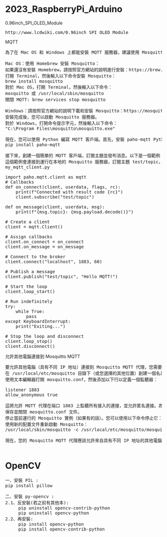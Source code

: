 # 2023_RaspberryPi_Arduino
0.96inch_SPI_OLED_Module
<pre>
http://www.lcdwiki.com/0.96inch_SPI_OLED_Module
</pre>
MQTT
<pre>
為了在 Mac OS 和 Windows 上都能安裝 MQTT 服務器，建議使用 Mosquitto。Mosquitto 是一個開源的 MQTT 代理服務器，支持多個平台。首先，您需要在您的電腦上安裝 Mosquitto。以下是安裝方法：

Mac OS：使用 Homebrew 安裝 Mosquitto：
如果還沒有安裝 Homebrew，請按照官方網站的說明進行安裝：https://brew.sh/
打開 Terminal，然後輸入以下命令安裝 Mosquitto：
brew install mosquitto
對於 Mac OS，打開 Terminal，然後輸入以下命令：
mosquitto 或 /usr/local/sbin/mosquitto
關閉 MQTT: brew services stop mosquitto

Windows：請按照官方網站的說明下載和安裝 Mosquitto：https://mosquitto.org/download/
安裝完成後，您可以啟動 Mosquitto 服務器。
對於 Windows，打開命令提示字元，然後輸入以下命令：
"C:\Program Files\mosquitto\mosquitto.exe"

現在，您可以使用 Python 編寫 MQTT 客戶端。首先，安裝 paho-mqtt Python 庫：
pip install paho-mqtt

接下來，創建一個簡單的 MQTT 客戶端，訂閱主題並發布消息。以下是一個範例：
這個範例會連接到運行在本地的 Mosquitto 服務器，訂閱主題 test/topic，並發布一條消息。當收到新消息時，它會打印主題和消息內容。
my_mqtt_client.py

import paho.mqtt.client as mqtt
# Callbacks
def on_connect(client, userdata, flags, rc):
    print(f"Connected with result code {rc}")
    client.subscribe("test/topic")

def on_message(client, userdata, msg):
    print(f"{msg.topic}: {msg.payload.decode()}")

# Create a client
client = mqtt.Client()

# Assign callbacks
client.on_connect = on_connect
client.on_message = on_message

# Connect to the broker
client.connect("localhost", 1883, 60)

# Publish a message
client.publish("test/topic", "Hello MQTT!")

# Start the loop
client.loop_start()

# Run indefinitely
try:
    while True:
        pass
except KeyboardInterrupt:
    print("Exiting...")

# Stop the loop and disconnect
client.loop_stop()
client.disconnect()
</pre>
允許其他電腦連接到 Mosquitto MQTT
<pre>
要允許其他電腦（具有不同 IP 地址）連接到 Mosquitto MQTT 代理，您需要創建一個配置文件，並在其中定義一個監聽器，以便允許遠程訪問。請按照以下步驟操作：
在 /usr/local/etc/mosquitto 目錄下（或您選擇的其他位置）創建一個名為 mosquitto.conf 的文件。
使用文本編輯器打開 mosquitto.conf，然後添加以下行以定義一個監聽器：

listener 1883
allow_anonymous true

這將允許 MQTT 代理在端口 1883 上監聽所有接入的連接，並允許匿名連接。為了安全起見，您可以考慮使用身份驗證和加密，而不是允許匿名連接。有關如何配置身份驗證和加密的更多信息，請查看 Mosquitto 文檔。
保存並關閉 mosquitto.conf 文件。
停止當前運行的 Mosquitto 實例（如果有的話）。您可以使用以下命令停止它：
使用新的配置文件重新啟動 Mosquitto：
/usr/local/sbin/mosquitto -c /usr/local/etc/mosquitto/mosquitto.conf

現在，您的 Mosquitto MQTT 代理應該允許來自具有不同 IP 地址的其他電腦的連接。請注意，您需要確保您的網絡防火牆允許流量通過端口 1883。

</pre>

# OpenCV
<pre>
一、安裝 PIL :
pip install pillow

二、安裝 py-opencv :
2.1、反安裝(若之前有其他本):
     pip uninstall opencv-contrib-python
     pip uninstall opencv-python
2.2、再安裝:
     pip install opencv-python
     pip install opencv-contrib-python
</pre>
